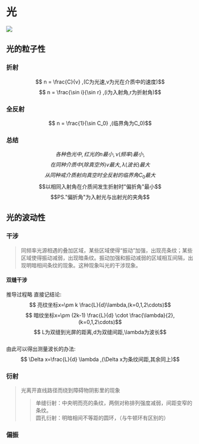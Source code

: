 # 光
![](http://latex.codecogs.com/gif.download?C%3D3%5Ctimes10%5E8m/s)

## 光的粒子性

### 折射
$$ n = \frac{C}{v} ,(C为光速,v为光在介质中的速度)$$
$$ n = \frac{\sin i}{\sin r} ,(i为入射角,r为折射角)$$

### 全反射
$$ n = \frac{1}{\sin C_0} ,(临界角为C_0)$$

### 总结
$$各种色光中,红光的n最小,\nu (频率)最小,$$
$$在同种介质中(除真空外)v最大,\lambda (波长)最大$$
$$从同种戒介质射向真空时全反射的临界角C_0最大$$
$$以相同入射角在介质间发生折射时"偏折角"最小$$
$$PS."偏折角"为入射光与出射光的夹角$$


## 光的波动性

### 干涉
> 同频率光源相遇的叠加区域，某些区域使得“振动”加强，出现亮条纹；某些区域使得振动减弱，出现暗条纹。振动加强和振动减弱的区域相互间隔，出现明暗相间条纹的现象。这种现象叫光的干涉现象。 

#### 双缝干涉

推导过程略 直接记结论:
$$ 亮纹坐标x=\pm k \frac{L}{d}\lambda,(k=0,1,2\cdots)$$
$$ 暗纹坐标x=\pm (2k-1) \frac{L}{d} \cdot \frac{\lambda}{2},(k=0,1,2\cdots)$$
$$ L为双缝到光屏的距离,d为双缝间距,\lambda为波长$$
\
由此可以得出测量波长的办法:
$$ \Delta x=\frac{L}{d} \lambda ,(\Delta x为条纹间距,其余同上)$$


### 衍射
> 光离开直线路径而绕到障碍物阴影里的现象
>> 单缝衍射：中央明而亮的条纹，两侧对称排列强度减弱，间距变窄的条纹。\
>> 圆孔衍射：明暗相间不等距的圆环，（与牛顿环有区别的）

### 偏振

